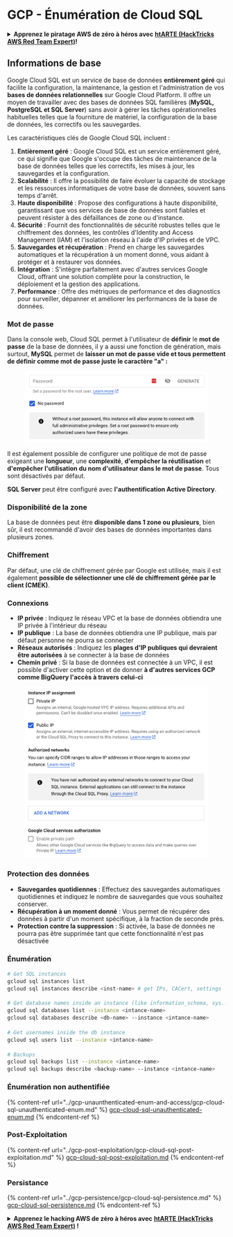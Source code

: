 # GCP - Énumération de Cloud SQL

<details>

<summary><strong>Apprenez le piratage AWS de zéro à héros avec</strong> <a href="https://training.hacktricks.xyz/courses/arte"><strong>htARTE (HackTricks AWS Red Team Expert)</strong></a><strong>!</strong></summary>

Autres moyens de soutenir HackTricks :

* Si vous souhaitez voir votre **entreprise annoncée dans HackTricks** ou **télécharger HackTricks en PDF**, consultez les [**PLANS D'ABONNEMENT**](https://github.com/sponsors/carlospolop)!
* Obtenez le [**swag officiel PEASS & HackTricks**](https://peass.creator-spring.com)
* Découvrez [**La Famille PEASS**](https://opensea.io/collection/the-peass-family), notre collection d'[**NFTs**](https://opensea.io/collection/the-peass-family) exclusifs
* **Rejoignez le** 💬 [**groupe Discord**](https://discord.gg/hRep4RUj7f) ou le [**groupe telegram**](https://t.me/peass) ou **suivez** moi sur **Twitter** 🐦 [**@carlospolopm**](https://twitter.com/carlospolopm)**.**
* **Partagez vos astuces de piratage en soumettant des PR aux** [**HackTricks**](https://github.com/carlospolop/hacktricks) et [**HackTricks Cloud**](https://github.com/carlospolop/hacktricks-cloud)
*
*
* &#x20;github repos.

</details>

## Informations de base

Google Cloud SQL est un service de base de données **entièrement géré** qui facilite la configuration, la maintenance, la gestion et l'administration de vos **bases de données relationnelles** sur Google Cloud Platform. Il offre un moyen de travailler avec des bases de données SQL familières (**MySQL, PostgreSQL et SQL Server**) sans avoir à gérer les tâches opérationnelles habituelles telles que la fourniture de matériel, la configuration de la base de données, les correctifs ou les sauvegardes.

Les caractéristiques clés de Google Cloud SQL incluent :

1. **Entièrement géré** : Google Cloud SQL est un service entièrement géré, ce qui signifie que Google s'occupe des tâches de maintenance de la base de données telles que les correctifs, les mises à jour, les sauvegardes et la configuration.
2. **Scalabilité** : Il offre la possibilité de faire évoluer la capacité de stockage et les ressources informatiques de votre base de données, souvent sans temps d'arrêt.
3. **Haute disponibilité** : Propose des configurations à haute disponibilité, garantissant que vos services de base de données sont fiables et peuvent résister à des défaillances de zone ou d'instance.
4. **Sécurité** : Fournit des fonctionnalités de sécurité robustes telles que le chiffrement des données, les contrôles d'Identity and Access Management (IAM) et l'isolation réseau à l'aide d'IP privées et de VPC.
5. **Sauvegardes et récupération** : Prend en charge les sauvegardes automatiques et la récupération à un moment donné, vous aidant à protéger et à restaurer vos données.
6. **Intégration** : S'intègre parfaitement avec d'autres services Google Cloud, offrant une solution complète pour la construction, le déploiement et la gestion des applications.
7. **Performance** : Offre des métriques de performance et des diagnostics pour surveiller, dépanner et améliorer les performances de la base de données.

### Mot de passe

Dans la console web, Cloud SQL permet à l'utilisateur de **définir** le **mot de passe** de la base de données, il y a aussi une fonction de génération, mais surtout, **MySQL** permet de **laisser un mot de passe vide et tous permettent de définir comme mot de passe juste le caractère "a" :**

<figure><img src="../../../.gitbook/assets/image (1) (1) (1) (1) (1) (1) (1).png" alt=""><figcaption></figcaption></figure>

Il est également possible de configurer une politique de mot de passe exigeant une **longueur**, une **complexité**, **d'empêcher la réutilisation** et **d'empêcher l'utilisation du nom d'utilisateur dans le mot de passe**. Tous sont désactivés par défaut.

**SQL Server** peut être configuré avec **l'authentification Active Directory**.

### Disponibilité de la zone

La base de données peut être **disponible dans 1 zone ou plusieurs**, bien sûr, il est recommandé d'avoir des bases de données importantes dans plusieurs zones.

### Chiffrement

Par défaut, une clé de chiffrement gérée par Google est utilisée, mais il est également **possible de sélectionner une clé de chiffrement gérée par le client (CMEK)**.

### Connexions

* **IP privée** : Indiquez le réseau VPC et la base de données obtiendra une IP privée à l'intérieur du réseau
* **IP publique** : La base de données obtiendra une IP publique, mais par défaut personne ne pourra se connecter
* **Réseaux autorisés** : Indiquez les **plages d'IP publiques qui devraient être autorisées** à se connecter à la base de données
* **Chemin privé** : Si la base de données est connectée à un VPC, il est possible d'activer cette option et de donner **à d'autres services GCP comme BigQuery l'accès à travers celui-ci**

<figure><img src="../../../.gitbook/assets/image (1) (1) (1) (1) (1) (1) (1) (1).png" alt=""><figcaption></figcaption></figure>

### Protection des données

* **Sauvegardes quotidiennes** : Effectuez des sauvegardes automatiques quotidiennes et indiquez le nombre de sauvegardes que vous souhaitez conserver.
* **Récupération à un moment donné** : Vous permet de récupérer des données à partir d'un moment spécifique, à la fraction de seconde près.
* **Protection contre la suppression** : Si activée, la base de données ne pourra pas être supprimée tant que cette fonctionnalité n'est pas désactivée

### Énumération
```bash
# Get SQL instances
gcloud sql instances list
gcloud sql instances describe <inst-name> # get IPs, CACert, settings

# Get database names inside an instance (like information_schema, sys...)
gcloud sql databases list --instance <intance-name>
gcloud sql databases describe <db-name> --instance <intance-name>

# Get usernames inside the db instance
gcloud sql users list --instance <intance-name>

# Backups
gcloud sql backups list --instance <intance-name>
gcloud sql backups describe <backup-name> --instance <intance-name>
```
### Énumération non authentifiée

{% content-ref url="../gcp-unaunthenticated-enum-and-access/gcp-cloud-sql-unauthenticated-enum.md" %}
[gcp-cloud-sql-unauthenticated-enum.md](../gcp-unaunthenticated-enum-and-access/gcp-cloud-sql-unauthenticated-enum.md)
{% endcontent-ref %}

### Post-Exploitation

{% content-ref url="../gcp-post-exploitation/gcp-cloud-sql-post-exploitation.md" %}
[gcp-cloud-sql-post-exploitation.md](../gcp-post-exploitation/gcp-cloud-sql-post-exploitation.md)
{% endcontent-ref %}

### Persistance

{% content-ref url="../gcp-persistence/gcp-cloud-sql-persistence.md" %}
[gcp-cloud-sql-persistence.md](../gcp-persistence/gcp-cloud-sql-persistence.md)
{% endcontent-ref %}

<details>

<summary><strong>Apprenez le hacking AWS de zéro à héros avec</strong> <a href="https://training.hacktricks.xyz/courses/arte"><strong>htARTE (HackTricks AWS Red Team Expert)</strong></a><strong> !</strong></summary>

Autres moyens de soutenir HackTricks :

* Si vous souhaitez voir votre **entreprise annoncée dans HackTricks** ou **télécharger HackTricks en PDF**, consultez les [**PLANS D'ABONNEMENT**](https://github.com/sponsors/carlospolop)!
* Obtenez le [**merchandising officiel PEASS & HackTricks**](https://peass.creator-spring.com)
* Découvrez [**La Famille PEASS**](https://opensea.io/collection/the-peass-family), notre collection d'[**NFTs**](https://opensea.io/collection/the-peass-family) exclusifs
* **Rejoignez le** 💬 [**groupe Discord**](https://discord.gg/hRep4RUj7f) ou le [**groupe Telegram**](https://t.me/peass) ou **suivez-moi** sur **Twitter** 🐦 [**@carlospolopm**](https://twitter.com/carlospolopm)**.**
* **Partagez vos astuces de hacking en soumettant des PR aux dépôts github** [**HackTricks**](https://github.com/carlospolop/hacktricks) et [**HackTricks Cloud**](https://github.com/carlospolop/hacktricks-cloud).

</details>
